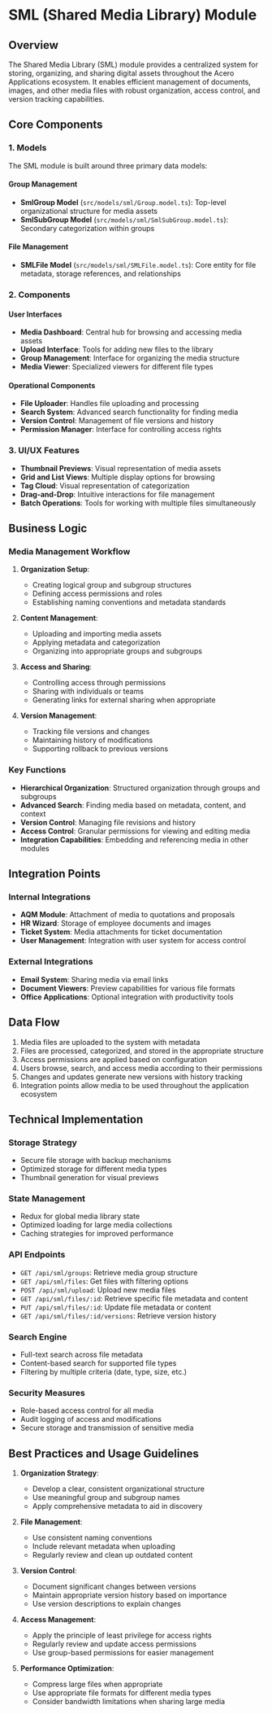 # SML (Shared Media Library) Module

## Overview

The Shared Media Library (SML) module provides a centralized system for storing, organizing, and sharing digital assets throughout the Acero Applications ecosystem. It enables efficient management of documents, images, and other media files with robust organization, access control, and version tracking capabilities.

## Core Components

### 1. Models

The SML module is built around three primary data models:

#### Group Management
- **SmlGroup Model** (`src/models/sml/Group.model.ts`): Top-level organizational structure for media assets
- **SmlSubGroup Model** (`src/models/sml/SmlSubGroup.model.ts`): Secondary categorization within groups

#### File Management
- **SMLFile Model** (`src/models/sml/SMLFile.model.ts`): Core entity for file metadata, storage references, and relationships

### 2. Components

#### User Interfaces
- **Media Dashboard**: Central hub for browsing and accessing media assets
- **Upload Interface**: Tools for adding new files to the library
- **Group Management**: Interface for organizing the media structure
- **Media Viewer**: Specialized viewers for different file types

#### Operational Components
- **File Uploader**: Handles file uploading and processing
- **Search System**: Advanced search functionality for finding media
- **Version Control**: Management of file versions and history
- **Permission Manager**: Interface for controlling access rights

### 3. UI/UX Features

- **Thumbnail Previews**: Visual representation of media assets
- **Grid and List Views**: Multiple display options for browsing
- **Tag Cloud**: Visual representation of categorization
- **Drag-and-Drop**: Intuitive interactions for file management
- **Batch Operations**: Tools for working with multiple files simultaneously

## Business Logic

### Media Management Workflow

1. **Organization Setup**:
   - Creating logical group and subgroup structures
   - Defining access permissions and roles
   - Establishing naming conventions and metadata standards

2. **Content Management**:
   - Uploading and importing media assets
   - Applying metadata and categorization
   - Organizing into appropriate groups and subgroups

3. **Access and Sharing**:
   - Controlling access through permissions
   - Sharing with individuals or teams
   - Generating links for external sharing when appropriate

4. **Version Management**:
   - Tracking file versions and changes
   - Maintaining history of modifications
   - Supporting rollback to previous versions

### Key Functions

- **Hierarchical Organization**: Structured organization through groups and subgroups
- **Advanced Search**: Finding media based on metadata, content, and context
- **Version Control**: Managing file revisions and history
- **Access Control**: Granular permissions for viewing and editing media
- **Integration Capabilities**: Embedding and referencing media in other modules

## Integration Points

### Internal Integrations

- **AQM Module**: Attachment of media to quotations and proposals
- **HR Wizard**: Storage of employee documents and images
- **Ticket System**: Media attachments for ticket documentation
- **User Management**: Integration with user system for access control

### External Integrations

- **Email System**: Sharing media via email links
- **Document Viewers**: Preview capabilities for various file formats
- **Office Applications**: Optional integration with productivity tools

## Data Flow

1. Media files are uploaded to the system with metadata
2. Files are processed, categorized, and stored in the appropriate structure
3. Access permissions are applied based on configuration
4. Users browse, search, and access media according to their permissions
5. Changes and updates generate new versions with history tracking
6. Integration points allow media to be used throughout the application ecosystem

## Technical Implementation

### Storage Strategy

- Secure file storage with backup mechanisms
- Optimized storage for different media types
- Thumbnail generation for visual previews

### State Management

- Redux for global media library state
- Optimized loading for large media collections
- Caching strategies for improved performance

### API Endpoints

- `GET /api/sml/groups`: Retrieve media group structure
- `GET /api/sml/files`: Get files with filtering options
- `POST /api/sml/upload`: Upload new media files
- `GET /api/sml/files/:id`: Retrieve specific file metadata and content
- `PUT /api/sml/files/:id`: Update file metadata or content
- `GET /api/sml/files/:id/versions`: Retrieve version history

### Search Engine

- Full-text search across file metadata
- Content-based search for supported file types
- Filtering by multiple criteria (date, type, size, etc.)

### Security Measures

- Role-based access control for all media
- Audit logging of access and modifications
- Secure storage and transmission of sensitive media

## Best Practices and Usage Guidelines

1. **Organization Strategy**:
   - Develop a clear, consistent organizational structure
   - Use meaningful group and subgroup names
   - Apply comprehensive metadata to aid in discovery

2. **File Management**:
   - Use consistent naming conventions
   - Include relevant metadata when uploading
   - Regularly review and clean up outdated content

3. **Version Control**:
   - Document significant changes between versions
   - Maintain appropriate version history based on importance
   - Use version descriptions to explain changes

4. **Access Management**:
   - Apply the principle of least privilege for access rights
   - Regularly review and update access permissions
   - Use group-based permissions for easier management

5. **Performance Optimization**:
   - Compress large files when appropriate
   - Use appropriate file formats for different media types
   - Consider bandwidth limitations when sharing large media
